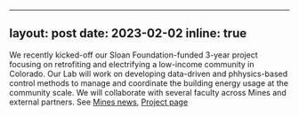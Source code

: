 
---
layout: post
date: 2023-02-02 
inline: true
---

We recently kicked-off our Sloan Foundation-funded 3-year project focusing on retrofiting and electrifying a low-income community in Colorado. Our Lab will work on developing data-driven and phhysics-based control methods to manage and coordinate the building energy usage at the community scale. We will collaborate with several faculty across Mines and external partners. See [Mines news](https://www.minesnewsroom.com/news/energy-efficient-living-mines-professor-leads-project-refurbish-neighborhood), [Project page](https://pic-lab.github.io/projects/1_project/)